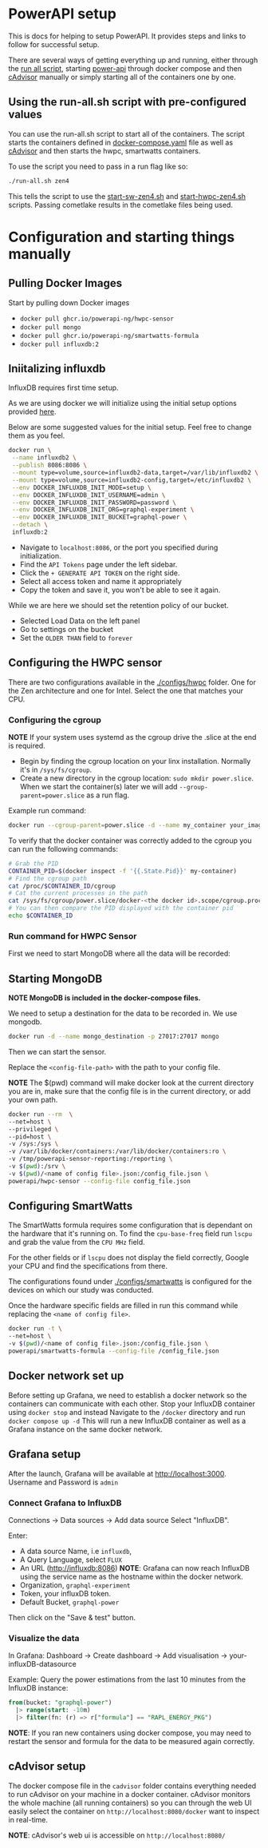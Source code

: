 # PowerAPI setup

This is docs for helping to setup PowerAPI. It provides steps and links to follow for successful setup.

There are several ways of getting everything up and running, either through the [run all script](./run-all.sh), starting [power-api](./configs/docker/powerapi/) through docker compose and then [cAdvisor](./configs/docker/cadvisor/) manually or simply starting all of the containers one by one.

## Using the run-all.sh script with pre-configured values

You can use the run-all.sh script to start all of the containers. The script starts the containers defined in [docker-compose.yaml](./configs//docker/docker-compose.yaml) file as well as [cAdvisor](./configs/docker/cadvisor/docker-compose-cometlake.yaml) and then starts the hwpc, smartwatts containers.

To use the script you need to pass in a run flag like so:

```sh
./run-all.sh zen4
```

This tells the script to use the [start-sw-zen4.sh](./configs//smartwatts/start-sw-zen4.sh) and [start-hwpc-zen4.sh](./configs/hwpc/start-hwpc-zen4.sh) scripts. Passing cometlake results in the cometlake files being used.

# Configuration and starting things manually

## Pulling Docker Images

Start by pulling down Docker images

- `docker pull ghcr.io/powerapi-ng/hwpc-sensor`
- `docker pull mongo`
- `docker pull ghcr.io/powerapi-ng/smartwatts-formula`
- `docker pull influxdb:2`

## Iniitalizing influxdb

InfluxDB requires first time setup.

As we are using docker we will initialize using the initial setup options provided [here](https://docs.influxdata.com/influxdb/v2/install/?t=Docker#install-and-setup-influxdb-in-a-container).

Below are some suggested values for the initial setup. Feel free to change them as you feel.

```sh
docker run \
 --name influxdb2 \
 --publish 8086:8086 \
 --mount type=volume,source=influxdb2-data,target=/var/lib/influxdb2 \
 --mount type=volume,source=influxdb2-config,target=/etc/influxdb2 \
 --env DOCKER_INFLUXDB_INIT_MODE=setup \
 --env DOCKER_INFLUXDB_INIT_USERNAME=admin \
 --env DOCKER_INFLUXDB_INIT_PASSWORD=password \
 --env DOCKER_INFLUXDB_INIT_ORG=graphql-experiment \
 --env DOCKER_INFLUXDB_INIT_BUCKET=graphql-power \
 --detach \
 influxdb:2
```

- Navigate to `localhost:8086`, or the port you specified during initialization.
- Find the `API Tokens` page under the left sidebar.
- Click the `+ GENERATE API TOKEN` on the right side.
- Select all access token and name it appropriately
- Copy the token and save it, you won't be able to see it again.

While we are here we should set the retention policy of our bucket.

- Selected Load Data on the left panel
- Go to settings on the bucket
- Set the `OLDER THAN` field to `forever`

## Configuring the HWPC sensor

There are two configurations available in the [./configs/hwpc](/configs/hwpc) folder. One for the Zen architecture and one for Intel. Select the one that matches your CPU.

### Configuring the cgroup

**NOTE** If your system uses systemd as the cgroup drive the .slice at the end is required.

- Begin by finding the cgroup location on your linx installation. Normally it's in `/sys/fs/cgroup`.
- Create a new directory in the cgroup location: `sudo mkdir power.slice`. When we start the container(s) later we will add `--group-parent=power.slice` as a run flag.

Example run command:

```sh
docker run --cgroup-parent=power.slice -d --name my_container your_image
```

To verify that the docker container was correctly added to the cgroup you can run the following commands:

```sh
# Grab the PID
CONTAINER_PID=$(docker inspect -f '{{.State.Pid}}' my-container)
# Find the cgroup path
cat /proc/$CONTAINER_ID/cgroup
# Cat the current processes in the path
cat /sys/fs/cgroup/power.slice/docker-<the docker id>.scope/cgroup.procs
# You can then compare the PID displayed with the container pid
echo $CONTAINER_ID
```

### Run command for HWPC Sensor

First we need to start MongoDB where all the data will be recorded:

## Starting MongoDB

**NOTE MongoDB is included in the docker-compose files.**

We need to setup a destination for the data to be recorded in. We use mongodb.

```sh
docker run -d --name mongo_destination -p 27017:27017 mongo
```

Then we can start the sensor.

Replace the `<config-file-path>` with the path to your config file.

**NOTE** The $(pwd) command will make docker look at the current directory you are in, make sure that the config file is in the current directory, or add your own path.

```sh
docker run --rm  \
--net=host \
--privileged \
--pid=host \
-v /sys:/sys \
-v /var/lib/docker/containers:/var/lib/docker/containers:ro \
-v /tmp/powerapi-sensor-reporting:/reporting \
-v $(pwd):/srv \
-v $(pwd)/<name of config file>.json:/config_file.json \
powerapi/hwpc-sensor --config-file config_file.json
```

## Configuring SmartWatts

The SmartWatts formula requires some configuration that is dependant on the hardware that it's running on. To find the `cpu-base-freq` field run `lscpu` and grab the value from the `CPU MHz` field.

For the other fields or if `lscpu` does not display the field correctly, Google your CPU and find the specifications from there.

The configurations found under [./configs/smartwatts](./configs/smartwatts/) is configured for the devices on which our study was conducted.

Once the hardware specific fields are filled in run this command while replacing the `<name of config file>`.

```sh
docker run -t \
--net=host \
-v $(pwd)/<name of config file>.json:/config_file.json \
powerapi/smartwatts-formula --config-file /config_file.json
```

## Docker network set up

Before setting up Grafana, we need to establish a docker network so the containers can communicate with each other.
Stop your InfluxDB container using `docker stop` and instead
Navigate to the `/docker` directory and run `docker compose up -d`
This will run a new InfluxDB container as well as a Grafana instance on the same docker network.

## Grafana setup

After the launch, Grafana will be available at <http://localhost:3000>.
Username and Password is `admin`

### Connect Grafana to InfluxDB

Connections -> Data sources -> Add data source
Select "InfluxDB".

Enter:

- A data source Name, i.e `influxdb`,
- A Query Language, select `FLUX`
- An URL (<http://influxdb:8086>) **NOTE**: Grafana can now reach InfluxDB using the service name as the hostname within the docker network.
- Organization, `graphql-experiment`
- Token, your influxDB token.
- Default Bucket, `graphql-power`

Then click on the "Save & test" button.

### Visualize the data

In Grafana:
Dashboard -> Create dashboard -> Add visualisation -> your-influxDB-datasource

Example: Query the power estimations from the last 10 minutes from the InfluxDB instance:

```sql
from(bucket: "graphql-power")
  |> range(start: -10m) 
  |> filter(fn: (r) => r["formula"] == "RAPL_ENERGY_PKG")
```

**NOTE**: If you ran new containers using docker compose, you may need to restart the sensor and formula for the data to be measured again correctly.

## cAdvisor setup

The docker compose file in the `cadvisor` folder contains everything needed to run cAdvisor on your machine in a docker container. cAdvisor monitors the whole machine (all running containers) so you can through the web UI easily select the container on `http://localhost:8080/docker` want to inspect in real-time.

**NOTE**: cAdvisor's web ui is accessible on `http://localhost:8080/`
